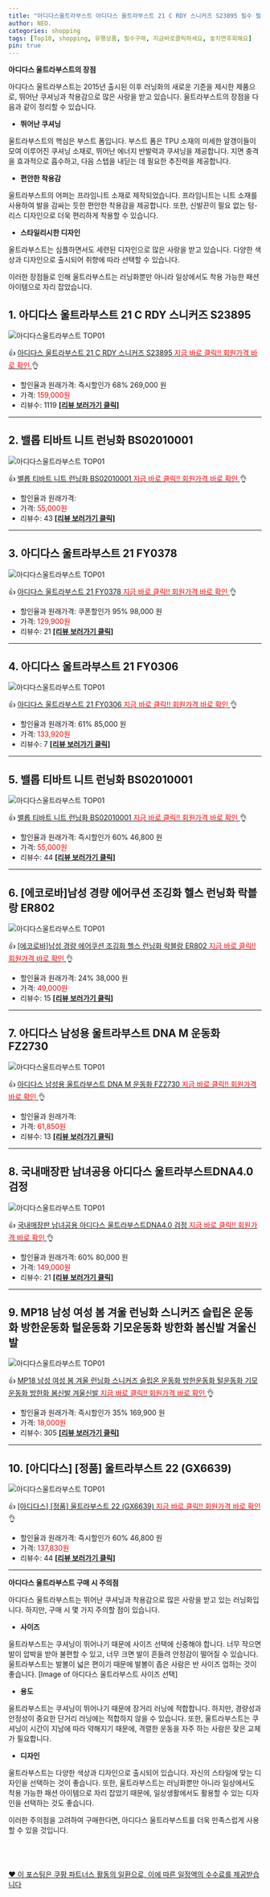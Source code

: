 ```yaml
---
title: "아디다스울트라부스트 아디다스 울트라부스트 21 C RDY 스니커즈 S23895 필수 필요 추천 제품 비교 최저 가격 비교 장점 구매 후기 구매평"
author: NEO.
categories: shopping
tags: [Top10, shopping, 유행상품, 필수구매, 지금바로클릭하세요, 놓치면후회해요]
pin: true
---
```

**아디다스 울트라부스트의 장점**

아디다스 울트라부스트는 2015년 출시된 이후 러닝화의 새로운 기준을 제시한 제품으로, 뛰어난 쿠셔닝과 착용감으로 많은 사랑을 받고 있습니다. 울트라부스트의 장점을 다음과 같이 정리할 수 있습니다.

* **뛰어난 쿠셔닝**

울트라부스트의 핵심은 부스트 폼입니다. 부스트 폼은 TPU 소재의 미세한 알갱이들이 모여 이루어진 쿠셔닝 소재로, 뛰어난 에너지 반발력과 쿠셔닝을 제공합니다. 지면 충격을 효과적으로 흡수하고, 다음 스텝을 내딛는 데 필요한 추진력을 제공합니다.

* **편안한 착용감**

울트라부스트의 어퍼는 프라임니트 소재로 제작되었습니다. 프라임니트는 니트 소재를 사용하여 발을 감싸는 듯한 편안한 착용감을 제공합니다. 또한, 신발끈이 필요 없는 텅-리스 디자인으로 더욱 편리하게 착용할 수 있습니다.

* **스타일리시한 디자인**

울트라부스트는 심플하면서도 세련된 디자인으로 많은 사랑을 받고 있습니다. 다양한 색상과 디자인으로 출시되어 취향에 따라 선택할 수 있습니다.

이러한 장점들로 인해 울트라부스트는 러닝화뿐만 아니라 일상에서도 착용 가능한 패션 아이템으로 자리 잡았습니다.

   

## 1. 아디다스 울트라부스트 21 C RDY 스니커즈 S23895

![아디다스울트라부스트 TOP01](https://thumbnail6.coupangcdn.com/thumbnails/remote/490x490ex/image/retail/images/2023/06/22/9/8/9dfcdf9e-d1a2-4b69-939a-715fe43c1d89.jpg)


👍 [아디다스 울트라부스트 21 C RDY 스니커즈 S23895 <font color=red> 지금 바로 클릭!! 회원가격 바로 확인 </font> ](https://link.coupang.com/re/AFFSDP?lptag=AF3617701&subid=GithubCoopas&pageKey=7417159975&traceid=V0-153&itemId=19232460952&vendorItemId=86348943499) 👌 


- 할인율과 원래가격: 즉시할인가 68%  269,000   원
- 가격: <span style='color:red'>159,000원</span>
- 리뷰수: 1119  [**[리뷰 보러가기 클릭]**](https://link.coupang.com/re/AFFSDP?lptag=AF3617701&subid=GithubCoopas&pageKey=7417159975&traceid=V0-153&itemId=19232460952&vendorItemId=86348943499)

---


   

## 2. 밸롭 티바트 니트 런닝화 BS02010001

![아디다스울트라부스트 TOP01](https://thumbnail8.coupangcdn.com/thumbnails/remote/490x490ex/image/retail/images/855328021472993-f6a7f0bc-8abb-44bd-850f-54ab69816607.jpg)


👍 [밸롭 티바트 니트 런닝화 BS02010001 <font color=red> 지금 바로 클릭!! 회원가격 바로 확인 </font> ](https://link.coupang.com/re/AFFSDP?lptag=AF3617701&subid=GithubCoopas&pageKey=1987199303&traceid=V0-153&itemId=3381211103&vendorItemId=71367870817) 👌 


- 할인율과 원래가격: 
- 가격: <span style='color:red'>55,000원</span>
- 리뷰수: 43  [**[리뷰 보러가기 클릭]**](https://link.coupang.com/re/AFFSDP?lptag=AF3617701&subid=GithubCoopas&pageKey=1987199303&traceid=V0-153&itemId=3381211103&vendorItemId=71367870817)

---


   

## 3. 아디다스 울트라부스트 21 FY0378

![아디다스울트라부스트 TOP01](https://thumbnail7.coupangcdn.com/thumbnails/remote/490x490ex/image/vendor_inventory/cf2d/307aef3bcee6875582297254c102cdcebc42f2e059ad0fde88a7075bca57.jpg)


👍 [아디다스 울트라부스트 21 FY0378 <font color=red> 지금 바로 클릭!! 회원가격 바로 확인 </font> ](https://link.coupang.com/re/AFFSDP?lptag=AF3617701&subid=GithubCoopas&pageKey=4945284325&traceid=V0-153&itemId=6522291144&vendorItemId=80281023187) 👌 


- 할인율과 원래가격: 쿠폰할인가 95%  98,000   원
- 가격: <span style='color:red'>129,900원</span>
- 리뷰수: 21  [**[리뷰 보러가기 클릭]**](https://link.coupang.com/re/AFFSDP?lptag=AF3617701&subid=GithubCoopas&pageKey=4945284325&traceid=V0-153&itemId=6522291144&vendorItemId=80281023187)

---


   

## 4. 아디다스 울트라부스트 21 FY0306

![아디다스울트라부스트 TOP01](https://thumbnail7.coupangcdn.com/thumbnails/remote/490x490ex/image/vendor_inventory/57d0/9dee5ebc6e245be2f7a7a7cfde2b3b6a71d0760375f873fcd9b73b684e91.jpg)


👍 [아디다스 울트라부스트 21 FY0306 <font color=red> 지금 바로 클릭!! 회원가격 바로 확인 </font> ](https://link.coupang.com/re/AFFSDP?lptag=AF3617701&subid=GithubCoopas&pageKey=4945252686&traceid=V0-153&itemId=6522164582&vendorItemId=83479648058) 👌 


- 할인율과 원래가격: 61%  85,000   원
- 가격: <span style='color:red'>133,920원</span>
- 리뷰수: 7  [**[리뷰 보러가기 클릭]**](https://link.coupang.com/re/AFFSDP?lptag=AF3617701&subid=GithubCoopas&pageKey=4945252686&traceid=V0-153&itemId=6522164582&vendorItemId=83479648058)

---


   

## 5. 밸롭 티바트 니트 런닝화 BS02010001

![아디다스울트라부스트 TOP01](https://thumbnail8.coupangcdn.com/thumbnails/remote/490x490ex/image/retail/images/8332067606012946-5e6e786f-ede5-4d92-bbec-d222759f0b3d.jpg)


👍 [밸롭 티바트 니트 런닝화 BS02010001 <font color=red> 지금 바로 클릭!! 회원가격 바로 확인 </font> ](https://link.coupang.com/re/AFFSDP?lptag=AF3617701&subid=GithubCoopas&pageKey=1987199303&traceid=V0-153&itemId=3381211083&vendorItemId=71367870452) 👌 


- 할인율과 원래가격: 즉시할인가 60%  46,800   원
- 가격: <span style='color:red'>55,000원</span>
- 리뷰수: 44  [**[리뷰 보러가기 클릭]**](https://link.coupang.com/re/AFFSDP?lptag=AF3617701&subid=GithubCoopas&pageKey=1987199303&traceid=V0-153&itemId=3381211083&vendorItemId=71367870452)

---


   

## 6. [에코로바]남성 경량 에어쿠션 조깅화 헬스 런닝화 락블랑 ER802

![아디다스울트라부스트 TOP01](https://thumbnail9.coupangcdn.com/thumbnails/remote/490x490ex/image/vendor_inventory/b0c5/21d1777f13143ac1b77a9121e985e97b16b46749f7100c53c4efa7161be9.jpg)


👍 [[에코로바]남성 경량 에어쿠션 조깅화 헬스 런닝화 락블랑 ER802 <font color=red> 지금 바로 클릭!! 회원가격 바로 확인 </font> ](https://link.coupang.com/re/AFFSDP?lptag=AF3617701&subid=GithubCoopas&pageKey=7047278033&traceid=V0-153&itemId=17443148933&vendorItemId=84641773605) 👌 


- 할인율과 원래가격: 24%  38,000   원
- 가격: <span style='color:red'>49,000원</span>
- 리뷰수: 15  [**[리뷰 보러가기 클릭]**](https://link.coupang.com/re/AFFSDP?lptag=AF3617701&subid=GithubCoopas&pageKey=7047278033&traceid=V0-153&itemId=17443148933&vendorItemId=84641773605)

---


   

## 7. 아디다스 남성용 울트라부스트 DNA M 운동화 FZ2730

![아디다스울트라부스트 TOP01](https://thumbnail10.coupangcdn.com/thumbnails/remote/490x490ex/image/retail/images/5998725465000782-18a20e0e-54a1-4895-9951-37d597134fc2.jpg)


👍 [아디다스 남성용 울트라부스트 DNA M 운동화 FZ2730 <font color=red> 지금 바로 클릭!! 회원가격 바로 확인 </font> ](https://link.coupang.com/re/AFFSDP?lptag=AF3617701&subid=GithubCoopas&pageKey=6297182366&traceid=V0-153&itemId=13002090720&vendorItemId=80265324033) 👌 


- 할인율과 원래가격: 
- 가격: <span style='color:red'>61,850원</span>
- 리뷰수: 13  [**[리뷰 보러가기 클릭]**](https://link.coupang.com/re/AFFSDP?lptag=AF3617701&subid=GithubCoopas&pageKey=6297182366&traceid=V0-153&itemId=13002090720&vendorItemId=80265324033)

---


   

## 8. 국내매장판 남녀공용 아디다스 울트라부스트DNA4.0 검정

![아디다스울트라부스트 TOP01](https://thumbnail9.coupangcdn.com/thumbnails/remote/490x490ex/image/vendor_inventory/4de2/aef45a3d22a148225ac168c74ef943a9e8e08880949611d969d3a7f423fc.png)


👍 [국내매장판 남녀공용 아디다스 울트라부스트DNA4.0 검정 <font color=red> 지금 바로 클릭!! 회원가격 바로 확인 </font> ](https://link.coupang.com/re/AFFSDP?lptag=AF3617701&subid=GithubCoopas&pageKey=7728149654&traceid=V0-153&itemId=20759249076&vendorItemId=86483300001) 👌 


- 할인율과 원래가격: 60%  80,000   원
- 가격: <span style='color:red'>149,000원</span>
- 리뷰수: 21  [**[리뷰 보러가기 클릭]**](https://link.coupang.com/re/AFFSDP?lptag=AF3617701&subid=GithubCoopas&pageKey=7728149654&traceid=V0-153&itemId=20759249076&vendorItemId=86483300001)

---


   

## 9. MP18 남성 여성 봄 겨울 런닝화 스니커즈 슬립온 운동화 방한운동화 털운동화 기모운동화 방한화 봄신발 겨울신발

![아디다스울트라부스트 TOP01](https://thumbnail8.coupangcdn.com/thumbnails/remote/490x490ex/image/vendor_inventory/b784/5786d2dd3cb93f050a6eec55c338e8c442cfade4487ba268fc7e2b465a01.jpg)


👍 [MP18 남성 여성 봄 겨울 런닝화 스니커즈 슬립온 운동화 방한운동화 털운동화 기모운동화 방한화 봄신발 겨울신발 <font color=red> 지금 바로 클릭!! 회원가격 바로 확인 </font> ](https://link.coupang.com/re/AFFSDP?lptag=AF3617701&subid=GithubCoopas&pageKey=6226605433&traceid=V0-153&itemId=12490880741&vendorItemId=84100272796) 👌 


- 할인율과 원래가격: 즉시할인가 35%  169,900   원
- 가격: <span style='color:red'>18,000원</span>
- 리뷰수: 305  [**[리뷰 보러가기 클릭]**](https://link.coupang.com/re/AFFSDP?lptag=AF3617701&subid=GithubCoopas&pageKey=6226605433&traceid=V0-153&itemId=12490880741&vendorItemId=84100272796)

---


   

## 10. [아디다스] [정품] 울트라부스트 22 (GX6639)

![아디다스울트라부스트 TOP01](https://thumbnail6.coupangcdn.com/thumbnails/remote/490x490ex/image/vendor_inventory/1a01/878dc84eac59802f0b58e4e49e64866875364ec2c0758deaea3cf1bfb394.jpg)


👍 [[아디다스] [정품] 울트라부스트 22 (GX6639) <font color=red> 지금 바로 클릭!! 회원가격 바로 확인 </font> ](https://link.coupang.com/re/AFFSDP?lptag=AF3617701&subid=GithubCoopas&pageKey=6612770120&traceid=V0-153&itemId=15001843849&vendorItemId=85293950935) 👌 


- 할인율과 원래가격: 즉시할인가 60%  46,800   원
- 가격: <span style='color:red'>137,830원</span>
- 리뷰수: 44  [**[리뷰 보러가기 클릭]**](https://link.coupang.com/re/AFFSDP?lptag=AF3617701&subid=GithubCoopas&pageKey=6612770120&traceid=V0-153&itemId=15001843849&vendorItemId=85293950935)

---
**아디다스 울트라부스트 구매 시 주의점**

아디다스 울트라부스트는 뛰어난 쿠셔닝과 착용감으로 많은 사랑을 받고 있는 러닝화입니다. 하지만, 구매 시 몇 가지 주의할 점이 있습니다.

* **사이즈**

울트라부스트는 쿠셔닝이 뛰어나기 때문에 사이즈 선택에 신중해야 합니다. 너무 작으면 발이 압박을 받아 불편할 수 있고, 너무 크면 발이 흔들려 안정감이 떨어질 수 있습니다. 울트라부스트는 발볼이 넓은 편이기 때문에 발볼이 좁은 사람은 반 사이즈 업하는 것이 좋습니다.
[Image of 아디다스 울트라부스트 사이즈 선택]

* **용도**

울트라부스트는 쿠셔닝이 뛰어나기 때문에 장거리 러닝에 적합합니다. 하지만, 경량성과 안정성이 중요한 단거리 러닝에는 적합하지 않을 수 있습니다. 또한, 울트라부스트는 쿠셔닝이 시간이 지남에 따라 약해지기 때문에, 격렬한 운동을 자주 하는 사람은 잦은 교체가 필요합니다.

* **디자인**

울트라부스트는 다양한 색상과 디자인으로 출시되어 있습니다. 자신의 스타일에 맞는 디자인을 선택하는 것이 좋습니다. 또한, 울트라부스트는 러닝화뿐만 아니라 일상에서도 착용 가능한 패션 아이템으로 자리 잡았기 때문에, 일상생활에서도 활용할 수 있는 디자인을 선택하는 것도 좋습니다.

이러한 주의점을 고려하여 구매한다면, 아디다스 울트라부스트를 더욱 만족스럽게 사용할 수 있을 것입니다.<br><br><br><br><br> [ ❤  이 포스팅은 쿠팡 파트너스 활동의 일환으로, 이에 따른 일정액의 수수료를 제공받습니다](https://link.coupang.com/a/bcEFyh)